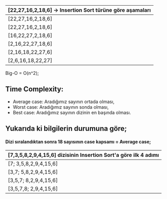 | [22,27,16,2,18,6] -> Insertion Sort türüne göre aşamaları |
| ------------------------------------------------------------------|
| [22,27,16,2,18,6] |
| [22,27,16,2,18,6] |
| [16,22,27,2,18,6] |
| [2,16,22,27,18,6] |
| [2,16,18,22,27,6] |
| [2,6,16,18,22,27] |

Big-O = O(n^2);

## Time Complexity: 
+ Average case: Aradığımız sayının ortada olması,
+ Worst case: Aradığımız sayının sonda olması, 
+ Best case: Aradığımız sayının dizinin en başında olması. 

## Yukarıda ki bilgilerin durumuna göre; 
#### Dizi sıralandıktan sonra 18 sayısının case kapsamı = Average case;

| [7,3,5,8,2,9,4,15,6]  dizisinin Insertion Sort'a göre ilk 4 adımı |
| ------------------------------------------------------------------|
| [7; 3,5,8,2,9,4,15,6] |
| [3,7; 5,8,2,9,4,15,6] | 
| [3,5,7; 8,2,9,4,15,6] | 
| [3,5,7,8; 2,9,4,15,6] | 

